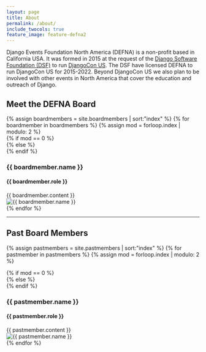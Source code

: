```yaml
---
layout: page
title: About
permalink: /about/
include_twocols: true
feature_image: feature-defna2
---
```


Django Events Foundation North America (DEFNA) is a non-profit based in California USA. It was formed in 2015 at the request of the [Django Software Foundation (DSF)](https://www.djangoproject.com/foundation/) to run [DjangoCon US](https://djangocon.us). The DSF have licensed DEFNA to run DjangoCon US for 2015-2022. Beyond DjangoCon US we also plan to be involved with other events in North America that cover the education and outreach of Django.

<h2>Meet the DEFNA Board</h2>
{% assign boardmembers = site.boardmembers | sort:"index" %}
{% for boardmember in boardmembers %}
{% assign mod = forloop.index | modulo: 2 %}
<div class="row board-content">
{% if mod == 0 %}
    <div class="col-md-6 right">
{% else %}
	<div class="col-md-6">
{% endif %}
        <h3>{{ boardmember.name }}</h3>
        <h4>{{ boardmember.role }}</h4>
        {{ boardmember.content }}
    </div>
	<div class="col-md-6">
        <img src="{{ site.baseurl }}{{ boardmember.photo_url }}" alt="{{ boardmember.name }}">
    </div>
</div>
{% endfor %}

<hr>
<h2>Past Board Members</h2>

{% assign pastmembers = site.pastmembers | sort:"index" %}
{% for pastmember in pastmembers %}
{% assign mod = forloop.index | modulo: 2 %}
<div class="row board-content">
{% if mod == 0 %}
    <div class="col-md-6">
{% else %}
	<div class="col-md-6 right">
{% endif %}
        <h3>{{ pastmember.name }}</h3>
        <h4>{{ pastmember.role }}</h4>
        {{ pastmember.content }}
    </div>
	<div class="col-md-6">
        <img src="{{ pastmember.photo_url }}" alt="{{ pastmember.name }}">
    </div>
</div>
{% endfor %}
